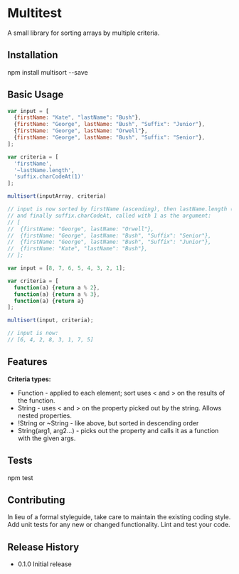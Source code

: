 Multitest
=========

A small library for sorting arrays by multiple criteria.

## Installation

  npm install multisort --save

## Basic Usage

  ```javascript
  var input = [
    {firstName: "Kate", "lastName": "Bush"},
    {firstName: "George", lastName: "Bush", "Suffix": "Junior"},
    {firstName: "George", lastName: "Orwell"},
    {firstName: "George", lastName: "Bush", "Suffix": "Senior"},
  ];

  var criteria = [
    'firstName',
    '~lastName.length',
    'suffix.charCodeAt(1)'
  ];

  multisort(inputArray, criteria)

  // input is now sorted by firstName (ascending), then lastName.length (descending),
  // and finally suffix.charCodeAt, called with 1 as the argument:
  // [
  //  {firstName: "George", lastName: "Orwell"},
  //  {firstName: "George", lastName: "Bush", "Suffix": "Senior"},
  //  {firstName: "George", lastName: "Bush", "Suffix": "Junior"},
  //  {firstName: "Kate", "lastName": "Bush"},
  // ];
  ```

  ```javascript
  var input = [8, 7, 6, 5, 4, 3, 2, 1];

  var criteria = [
    function(a) {return a % 2},
    function(a) {return a % 3},
    function(a) {return a}
  ];

  multisort(input, criteria);

  // input is now:
  // [6, 4, 2, 8, 3, 1, 7, 5]
  ```

## Features

  **Criteria types:**

  * Function - applied to each element; sort uses < and > on the results of the function.
  * String - uses < and > on the property picked out by the string.  Allows nested properties.
  * !String or ~String - like above, but sorted in descending order
  * String(arg1, arg2...) - picks out the property and calls it as a function with the given args.



## Tests

  npm test

## Contributing

In lieu of a formal styleguide, take care to maintain the existing coding style.
Add unit tests for any new or changed functionality. Lint and test your code.

## Release History

* 0.1.0 Initial release
